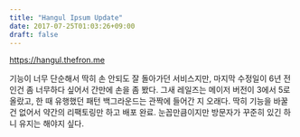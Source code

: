 ```yaml
---
title: "Hangul Ipsum Update"
date: 2017-07-25T01:03:26+09:00
draft: false
---
```


https://hangul.thefron.me

기능이 너무 단순해서 딱히 손 안되도 잘 돌아가던 서비스지만, 마지막 수정일이 6년 전인건 좀 너무하다 싶어서 간만에 손을 좀 봤다. 그새 레일즈는 메이저 버전이 3에서 5로 올랐고, 한 때 유행했던 패턴 백그라운드는 관짝에 들어간 지 오래다. 딱히 기능을 바꿀건 없어서 약간의 리팩토링만 하고 배포 완료. 눈꼽만큼이지만 방문자가 꾸준히 있긴 하니 유지는 해야지 싶다.
